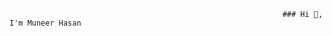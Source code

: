                                                                  ### Hi 👋, I'm Muneer Hasan
<!--
**muneerhassan55/muneerhassan55** is a ✨ _special_ ✨ repository because its `README.md` (this file) appears on your GitHub profile.

Here are some ideas to get you started:

- 🔭 I’m currently working on eccomerece app
- 🌱 I’m currently learning Data science
- 📫 How to reach me: muneerhassan5544@gmail.com





